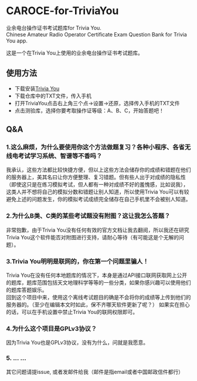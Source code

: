 # CAROCE-for-TriviaYou
业余电台操作证书考试题库for Trivia You.  
Chinese Amateur Radio Operator Certificate Exam Question Bank for Trivia You app.  

这是一个在Trivia You上使用的业余电台操作证书考试题库。  
## 使用方法
- 下载安装[Trivia You](https://github.com/Bnyro/TriviaYou)
- 下载仓库中的TXT文件，传入手机
- 打开TriviaYou点击右上角三个点->设置->还原，选择传入手机的TXT文件
- 点击测验库，选择你要考取操作证等级：A、B、C，开始答题吧！

## Q&A
### 1.这么麻烦，为什么要使用你这个方法做题复习？各种小程序、各省无线电考试学习系统、智谱等不香吗？
我承认，这些方法都比较快捷方便，但以上这些方法会储存你的成绩和错题在他们的服务器上，美其名曰让你方便整理、复习错题。但有些人出于对成绩的隐私性（即使这只是在练习模拟考试，但人都有一种对成绩不好的羞愧感，比如说我），这类人并不想将自己的模拟分数和错题让别人知道，所以使用Trivia You可以有较避免上述的问题发生，你的模拟考试成绩完全储存在自己手机里不会被别人知道。

### 2.为什么B类、C类的某些考试题没有附图？这让我怎么答题？
非常抱歉，由于Trivia You没有任何有效的官方文档让我去翻阅，所以我还在研究Trivia You这个软件能否对附图进行支持，请耐心等待（有可能这是个无解的问题）。

### 3.Trivia You明明是联网的，你在第一个问题里骗人！
Trivia You在没有任何本地题库的情况下，本身是通过API接口联网获取网上公开的题库，题库范围包括天文地理科学等等的一些分类，如果你感兴趣可以使用他们的题库答题娱乐。  
回到这个项目中来，使用这个离线考试题目的确是不会将你的成绩等上传到他们的服务器的。（至少在编辑本文时如此，保不齐哪天软件更新了呢？）
如果实在担心的话，可以在手机设置中禁止Trivia You的联网权限即可。

### 4.为什么这个项目是GPLv3协议？
因为Trivia You也是GPLv3协议，没有为什么，问就是我愿意。

### 5. ... ...
其它问题请提issue, 或者发邮件给我（邮件是指email或者中国邮政信件都行）
